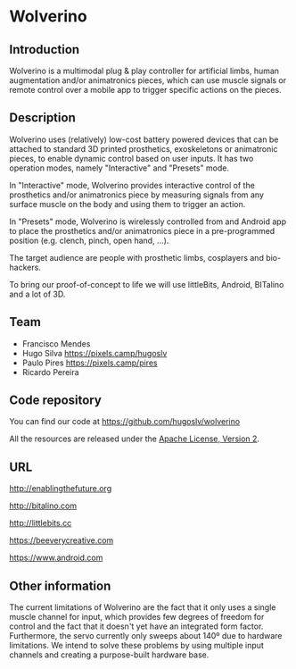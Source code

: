# Wolverino

## Introduction

Wolverino is a multimodal plug & play controller for artificial limbs, human augmentation and/or animatronics pieces, which can use muscle signals or remote control over a mobile app to trigger specific actions on the pieces. 

## Description

Wolverino uses (relatively) low-cost battery powered devices that can be attached to standard 3D printed prosthetics, exoskeletons or animatronic pieces, to enable dynamic control based on user inputs. It has two operation modes, namely "Interactive" and "Presets" mode. 

In "Interactive" mode, Wolverino provides interactive control of the prosthetics and/or animatronics piece by measuring signals from any surface muscle on the body and using them to trigger an action.

In "Presets" mode, Wolverino is wirelessly controlled from and Android app to place the prosthetics and/or animatronics piece in a pre-programmed position (e.g. clench, pinch, open hand, ...). 

The target audience are people with prosthetic limbs, cosplayers and bio-hackers.

To bring our proof-of-concept to life we will use littleBits, Android, BITalino and a lot of 3D. 

## Team

 * Francisco Mendes
 * Hugo Silva https://pixels.camp/hugoslv
 * Paulo Pires https://pixels.camp/pires
 * Ricardo Pereira

## Code repository

You can find our code at https://github.com/hugoslv/wolverino

All the resources are released under the [Apache License, Version 2][1].

## URL 

http://enablingthefuture.org

http://bitalino.com

http://littlebits.cc

https://beeverycreative.com

https://www.android.com

## Other information

The current limitations of Wolverino are the fact that it only uses a single muscle channel for input, which provides few degrees of freedom for control and the fact that it doesn't yet have an integrated form factor. Furthermore, the servo currently only sweeps about 140º due to hardware limitations. We intend to solve these problems by using multiple input channels and creating a purpose-built hardware base.

[1]: https://www.apache.org/licenses/LICENSE-2.0
